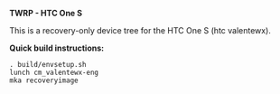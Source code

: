 **TWRP - HTC One S**

This is a recovery-only device tree for the HTC One S (htc valentewx).

**Quick build instructions:**

    . build/envsetup.sh
    lunch cm_valentewx-eng
    mka recoveryimage
